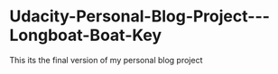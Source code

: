# Udacity-Personal-Blog-Project---Longboat-Boat-Key
This its the final version of my personal blog project
